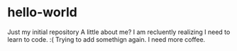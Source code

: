 # hello-world
Just my initial repository
A little about me?  I am recluently realizing I need to learn to code. :(
Trying to add somethign again.  I need more coffee.
